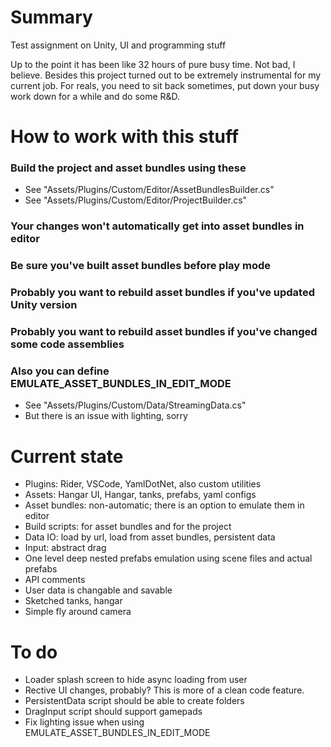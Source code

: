 # Summary
Test assignment on Unity, UI and programming stuff

Up to the point it has been like 32 hours of pure busy time. Not bad, I believe. Besides this project turned out to be extremely instrumental for my current job. For reals, you need to sit back sometimes, put down your busy work down for a while and do some R&D.

# How to work with this stuff
### Build the project and asset bundles using these
* See "Assets/Plugins/Custom/Editor/AssetBundlesBuilder.cs"
* See "Assets/Plugins/Custom/Editor/ProjectBuilder.cs"

### Your changes won't automatically get into asset bundles in editor
### Be sure you've built asset bundles before play mode
### Probably you want to rebuild asset bundles if you've updated Unity version
### Probably you want to rebuild asset bundles if you've changed some code assemblies

### Also you can define EMULATE_ASSET_BUNDLES_IN_EDIT_MODE
* See "Assets/Plugins/Custom/Data/StreamingData.cs"
* But there is an issue with lighting, sorry

# Current state
* Plugins: Rider, VSCode, YamlDotNet, also custom utilities
* Assets: Hangar UI, Hangar, tanks, prefabs, yaml configs
* Asset bundles: non-automatic; there is an option to emulate them in editor
* Build scripts: for asset bundles and for the project
* Data IO: load by url, load from asset bundles, persistent data
* Input: abstract drag
* One level deep nested prefabs emulation using scene files and actual prefabs
* API comments
* User data is changable and savable
* Sketched tanks, hangar
* Simple fly around camera

# To do
* Loader splash screen to hide async loading from user
* Rective UI changes, probably? This is more of a clean code feature.
* PersistentData script should be able to create folders
* DragInput script should support gamepads
* Fix lighting issue when using EMULATE_ASSET_BUNDLES_IN_EDIT_MODE
